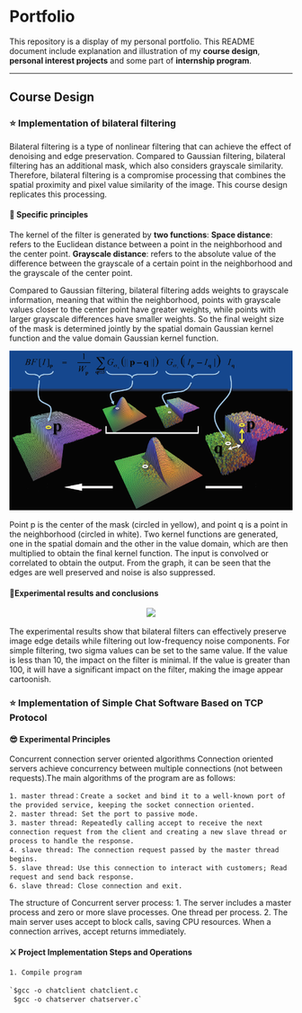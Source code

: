 # Portfolio
This repository is a display of my personal portfolio. This README document include explanation and illustration of my **course design**, **personal interest projects** and some part of **internship program**. 

***

## Course Design
  ### ⭐ Implementation of bilateral filtering
Bilateral filtering is a type of nonlinear filtering that can achieve the effect of denoising and edge preservation. Compared to Gaussian filtering, bilateral filtering has an additional mask, which also considers grayscale similarity. Therefore, bilateral filtering is a compromise processing that combines the spatial proximity and pixel value similarity of the image. This course design replicates this processing.

#### 🚢 Specific principles
The kernel of the filter is generated by **two functions**:
**Space distance**: refers to the Euclidean distance between a point in the neighborhood and the center point.
**Grayscale distance**: refers to the absolute value of the difference between the grayscale of a certain point in the neighborhood and the grayscale of the center point.

Compared to Gaussian filtering, bilateral filtering adds weights to grayscale information, meaning that within the neighborhood, points with grayscale values closer to the center point have greater weights, while points with larger grayscale differences have smaller weights. So the final weight size of the mask is determined jointly by the spatial domain Gaussian kernel function and the value domain Gaussian kernel function.

<p align="center"><img src="image/bilateral filtering_image1.jpg" width="650px"/>
  
Point p is the center of the mask (circled in yellow), and point q is a point in the neighborhood (circled in white). Two kernel functions are generated, one in the spatial domain and the other in the value domain, which are then multiplied to obtain the final kernel function. The input is convolved or correlated to obtain the output. From the graph, it can be seen that the edges are well preserved and noise is also suppressed.

#### 🚀Experimental results and conclusions

<p align="center"><img src="image/bilateral filtering_image2.jpg" width="650px"/>

The experimental results show that bilateral filters can effectively preserve image edge details while filtering out low-frequency noise components. For simple filtering, two sigma values can be set to the same value. If the value is less than 10, the impact on the filter is minimal. If the value is greater than 100, it will have a significant impact on the filter, making the image appear cartoonish.

### ⭐ Implementation of Simple Chat Software Based on TCP Protocol
#### 😎 Experimental Principles
Concurrent connection server oriented algorithms
Connection oriented servers achieve concurrency between multiple connections (not between requests).The main algorithms of the program are as follows:

    1. master thread：Create a socket and bind it to a well-known port of the provided service, keeping the socket connection oriented.
    2. master thread: Set the port to passive mode.
    3. master thread: Repeatedly calling accept to receive the next connection request from the client and creating a new slave thread or process to handle the response.
    4. slave thread: The connection request passed by the master thread begins.
    5. slave thread: Use this connection to interact with customers; Read request and send back response.
    6. slave thread: Close connection and exit.
    
The structure of Concurrent server process:
    1. The server includes a master process and zero or more slave processes. One thread per process.
    2. The main server uses accept to block calls, saving CPU resources. When a connection arrives, accept returns immediately.

#### ⚔️ Project Implementation Steps and Operations
    1. Compile program
    
    `$gcc -o chatclient chatclient.c  
     $gcc -o chatserver chatserver.c`


